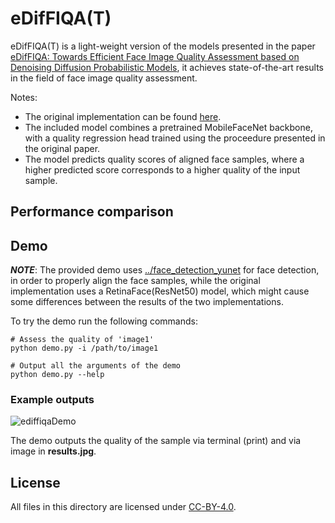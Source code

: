 # eDifFIQA(T)

eDifFIQA(T) is a light-weight version of the models presented in the paper [eDifFIQA: Towards Efficient Face Image Quality Assessment based on Denoising Diffusion Probabilistic Models](https://ieeexplore.ieee.org/document/10468647), it achieves state-of-the-art results in the field of face image quality assessment.

Notes:

- The original implementation can be found [here](https://github.com/LSIbabnikz/eDifFIQA).
- The included model combines a pretrained MobileFaceNet backbone, with a quality regression head trained using the proceedure presented in the original paper.
- The model predicts quality scores of aligned face samples, where a higher predicted score corresponds to a higher quality of the input sample.

## Performance comparison

## Demo



***NOTE***: The provided demo uses [../face_detection_yunet](../face_detection_yunet) for face detection, in order to properly align the face samples, while the original implementation uses a RetinaFace(ResNet50) model, which might cause some differences between the results of the two implementations.

To try the demo run the following commands:


```shell
# Assess the quality of 'image1'
python demo.py -i /path/to/image1

# Output all the arguments of the demo
python demo.py --help
```


### Example outputs

![ediffiqaDemo](./example_outputs/demo.jpg)

The demo outputs the quality of the sample via terminal (print) and via image in __results.jpg__. 

## License

All files in this directory are licensed under [CC-BY-4.0](./LICENSE).

